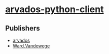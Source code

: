 # [arvados-python-client](https://pypi.org/project/arvados-python-client)



## Publishers
- [arvados](https://pypi.org/user/arvados)
- [Ward.Vandewege](https://pypi.org/user/Ward.Vandewege)


